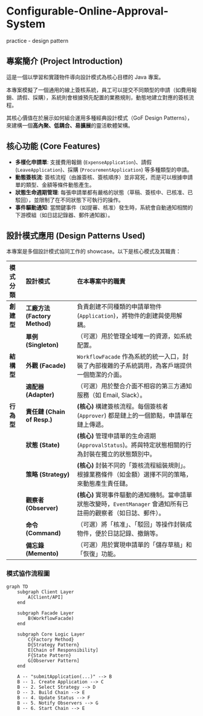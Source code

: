 # Configurable-Online-Approval-System
practice - design pattern

## 專案簡介 (Project Introduction)

這是一個以學習和實踐物件導向設計模式為核心目標的 Java 專案。

本專案模擬了一個通用的線上簽核系統，員工可以提交不同類型的申請（如費用報銷、請假、採購），系統則會根據預先配置的業務規則，動態地建立對應的簽核流程。

其核心價值在於展示如何組合運用多種經典設計模式（GoF Design Patterns），來建構一個**高內聚、低耦合、易擴展**的靈活軟體架構。

## 核心功能 (Core Features)

- **多樣化申請單**: 支援費用報銷 (`ExpenseApplication`)、請假 (`LeaveApplication`)、採購 (`ProcurementApplication`) 等多種類型的申請。
- **動態簽核流**: 簽核流程（由誰簽核、簽核順序）並非寫死，而是可以根據申請單的類型、金額等條件動態產生。
- **狀態生命週期管理**: 每張申請單都有嚴格的狀態（草稿、簽核中、已核准、已駁回），並限制了在不同狀態下可執行的操作。
- **事件驅動通知**: 當關鍵事件（如提審、核准）發生時，系統會自動通知相關的下游模組（如日誌記錄器、郵件通知器）。

## 設計模式應用 (Design Patterns Used)

本專案是多個設計模式協同工作的 showcase。以下是核心模式及其職責：

| 模式分類 | 設計模式 | 在本專案中的職責 |
| :--- | :--- | :--- |
| **創建型** | **工廠方法 (Factory Method)** | 負責創建不同種類的申請單物件 (`Application`)，將物件的創建與使用解耦。 |
| | **單例 (Singleton)** | （可選）用於管理全域唯一的資源，如系統配置。 |
| **結構型** | **外觀 (Facade)** | `WorkflowFacade` 作為系統的統一入口，封裝了內部複雜的子系統調用，為客戶端提供一個簡潔的介面。 |
| | **適配器 (Adapter)** | （可選）用於整合介面不相容的第三方通知服務（如 Email, Slack）。 |
| **行為型** | **責任鏈 (Chain of Resp.)** | **(核心)** 構建簽核流程。每個簽核者 (`Approver`) 都是鏈上的一個節點，申請單在鏈上傳遞。 |
| | **狀態 (State)** | **(核心)** 管理申請單的生命週期 (`ApprovalStatus`)。將與特定狀態相關的行為封裝在獨立的狀態類別中。 |
| | **策略 (Strategy)** | **(核心)** 封裝不同的「簽核流程組裝規則」。根據業務條件（如金額）選擇不同的策略，來動態產生責任鏈。 |
| | **觀察者 (Observer)** | **(核心)** 實現事件驅動的通知機制。當申請單狀態改變時，`EventManager` 會通知所有已註冊的觀察者（如日誌、郵件）。 |
| | **命令 (Command)** | （可選）將「核准」、「駁回」等操作封裝成物件，便於日誌記錄、撤銷等。 |
| | **備忘錄 (Memento)** | （可選）用於實現申請單的「儲存草稿」和「恢復」功能。 |

### 模式協作流程圖

```mermaid
graph TD
    subgraph Client Layer
        A[Client/API]
    end

    subgraph Facade Layer
        B(WorkflowFacade)
    end

    subgraph Core Logic Layer
        C{Factory Method}
        D{Strategy Pattern}
        E[Chain of Responsibility]
        F{State Pattern}
        G[Observer Pattern]
    end

    A -- "submitApplication(...)" --> B
    B -- 1. Create Application --> C
    B -- 2. Select Strategy --> D
    D -- 3. Build Chain --> E
    B -- 4. Update Status --> F
    B -- 5. Notify Observers --> G
    B -- 6. Start Chain --> E
```